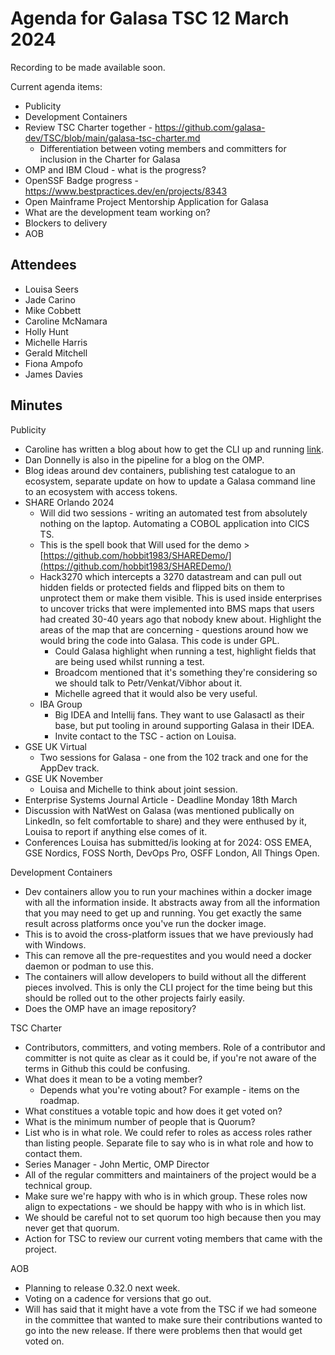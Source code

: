 # Agenda for Galasa TSC 12 March 2024

Recording to be made available soon.

Current agenda items:
* Publicity
* Development Containers
* Review TSC Charter together - https://github.com/galasa-dev/TSC/blob/main/galasa-tsc-charter.md
  * Differentiation between voting members and committers for inclusion in the Charter for Galasa
* OMP and IBM Cloud - what is the progress?
* OpenSSF Badge progress - https://www.bestpractices.dev/en/projects/8343
* Open Mainframe Project Mentorship Application for Galasa
* What are the development team working on?
* Blockers to delivery
* AOB

## Attendees

* Louisa Seers
* Jade Carino
* Mike Cobbett
* Caroline McNamara
* Holly Hunt
* Michelle Harris
* Gerald Mitchell
* Fiona Ampofo
* James Davies

## Minutes

Publicity
* Caroline has written a blog about how to get the CLI up and running [link](https://openmainframeproject.org/blog/galasa-preparing-to-get-started-with-the-galasa-cli-on-my-mac/?utm_campaign=Open%20Mainframe%20Project%20Blog&utm_content=285701757&utm_medium=social&utm_source=linkedin&hss_channel=lcp-35545633).
* Dan Donnelly is also in the pipeline for a blog on the OMP.
* Blog ideas around dev containers, publishing test catalogue to an ecosystem, separate update on how to update a Galasa command line to an ecosystem with access tokens.
* SHARE Orlando 2024
  * Will did two sessions - writing an automated test from absolutely nothing on the laptop. Automating a COBOL application into CICS TS.
  * This is the spell book that Will used for the demo > [https://github.com/hobbit1983/SHAREDemo/](https://github.com/hobbit1983/SHAREDemo/)
  * Hack3270 which intercepts a 3270 datastream and can pull out hidden fields or protected fields and flipped bits on them to unprotect them or make them visible. This is used inside enterprises to uncover tricks that were implemented into BMS maps that users had created 30-40 years ago that nobody knew about. Highlight the areas of the map that are concerning - questions around how we would bring the code into Galasa. This code is under GPL.
    * Could Galasa highlight when running a test, highlight fields that are being used whilst running a test.
    * Broadcom mentioned that it's something they're considering so we should talk to Petr/Venkat/Vibhor about it.
    * Michelle agreed that it would also be very useful.
  * IBA Group
    * Big IDEA and Intellij fans. They want to use Galasactl as their base, but put tooling in around supporting Galasa in their IDEA.
    * Invite contact to the TSC - action on Louisa. 
* GSE UK Virtual
  * Two sessions for Galasa - one from the 102 track and one for the AppDev track.
* GSE UK November
  * Louisa and Michelle to think about joint session.
* Enterprise Systems Journal Article - Deadline Monday 18th March
* Discussion with NatWest on Galasa (was mentioned publically on LinkedIn, so felt comfortable to share) and they were enthused by it, Louisa to report if anything else comes of it.
* Conferences Louisa has submitted/is looking at for 2024: OSS EMEA, GSE Nordics, FOSS North, DevOps Pro, OSFF London, All Things Open.

Development Containers

* Dev containers allow you to run your machines within a docker image with all the information inside. It abstracts away from all the information that you may need to get up and running. You get exactly the same result across platforms once you've run the docker image.
* This is to avoid the cross-platform issues that we have previously had with Windows.
* This can remove all the pre-requestites and you would need a docker daemon or podman to use this.
* The containers will allow developers to build without all the different pieces involved. This is only the CLI project for the time being but this should be rolled out to the other projects fairly easily.
* Does the OMP have an image repository?

TSC Charter

* Contributors, committers, and voting members. Role of a contributor and committer is not quite as clear as it could be, if you're not aware of the terms in Github this could be confusing.
* What does it mean to be a voting member?
  * Depends what you're voting about? For example - items on the roadmap.
* What constitues a votable topic and how does it get voted on?
* What is the minimum number of people that is Quorum?
* List who is in what role. We could refer to roles as access roles rather than listing people. Separate file to say who is in what role and how to contact them.
* Series Manager - John Mertic, OMP Director
* All of the regular committers and maintainers of the project would be a technical group.
* Make sure we're happy with who is in which group. These roles now align to expectations - we should be happy with who is in which list.
* We should be careful not to set quorum too high because then you may never get that quorum.
* Action for TSC to review our current voting members that came with the project.

AOB

* Planning to release 0.32.0 next week.
* Voting on a cadence for versions that go out.
* Will has said that it might have a vote from the TSC if we had someone in the committee that wanted to make sure their contributions wanted to go into the new release. If there were problems then that would get voted on.
